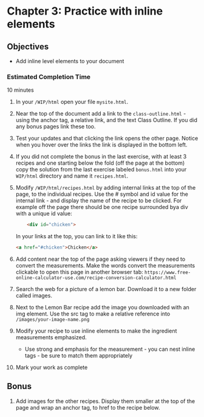 # Chapter 3: Practice with inline elements

## Objectives
* Add inline level elements to your document

### Estimated Completion Time 
10 minutes

1. In your `/WIP/html` open your file `mysite.html`.

1. Near the top of the document add a link to the 
 `class-outline.html` - using the anchor tag, a relative link, and the text Class Outline. If you did any bonus pages link these too.

1. Test your updates and that clicking the link opens the other page. Notice when you hover over the links the link is displayed in the bottom left.
 
 1. If you did not complete the bonus in the last exercise, with at least 3 recipes and one starting below the fold (off the page at the bottom) copy the solution from the last exercise labeled `bonus.html` into your `WIP/html` directory and name it `recipes.html`.

 1. Modify `/WIP/html/recipes.html` by adding internal links at the top of the page, to the individual recipes. Use the # symbol and id value for the internal link - and display the name of the recipe to be clicked. 
    For example off the page there should be one recipe surrounded bya div with a unique id value:
    ```html
        <div id="chicken">
    ```

    In your links at the top, you can link to it like this:
    ```html
    <a href="#chicken">Chicken</a>
    ```

1. Add content near the top of the page asking viewers if they need to convert the measurements. Make the words convert the measurements clickable to open this page in another browser tab: `https://www.free-online-calculator-use.com/recipe-conversion-calculator.html`

1. Search the web for a picture of a lemon bar. Download it to a new folder called images.

1. Next to the Lemon Bar recipe add the image you downloaded with an img element.  Use the src tag to make a relative reference into `/images/your-image-name.png`

1. Modify your recipe to use inline elements to make the ingredient measurements emphasized.
    * Use strong and emphasis for the measurement - you can nest inline tags - be sure to match them appropriately

1. Mark your work as complete

## Bonus

1. Add images for the other recipes. Display them smaller at the top of the page and wrap an anchor tag, to href to the recipe below. 